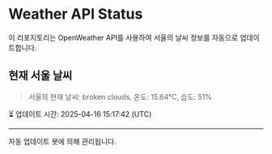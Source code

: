 
# Weather API Status

이 리포지토리는 OpenWeather API를 사용하여 서울의 날씨 정보를 자동으로 업데이트합니다.

## 현재 서울 날씨
> 서울의 현재 날씨: broken clouds, 온도: 15.64°C, 습도: 51%

⏳ 업데이트 시간: 2025-04-16 15:17:42 (UTC)

---
자동 업데이트 봇에 의해 관리됩니다.
